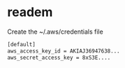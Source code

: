 # readem

Create the  ~/.aws/credentials file

```bash
[default]
aws_access_key_id = AKIAJ36947638...
aws_secret_access_key = 8xS3E....
```
